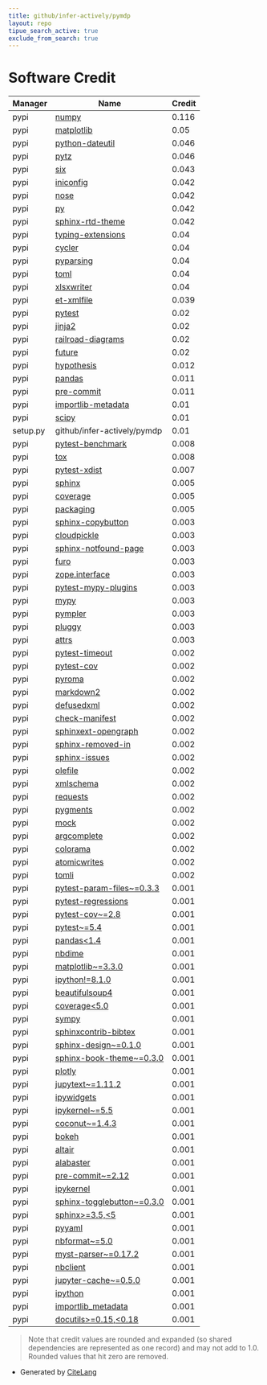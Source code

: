 ```yaml
---
title: github/infer-actively/pymdp
layout: repo
tipue_search_active: true
exclude_from_search: true
---
```

# Software Credit

|Manager|Name|Credit|
|-------|----|------|
|pypi|[numpy](https://www.numpy.org)|0.116|
|pypi|[matplotlib](https://matplotlib.org)|0.05|
|pypi|[python-dateutil](https://github.com/dateutil/dateutil)|0.046|
|pypi|[pytz](http://pythonhosted.org/pytz)|0.046|
|pypi|[six](https://github.com/benjaminp/six)|0.043|
|pypi|[iniconfig](http://github.com/RonnyPfannschmidt/iniconfig)|0.042|
|pypi|[nose](http://readthedocs.org/docs/nose/)|0.042|
|pypi|[py](https://py.readthedocs.io/)|0.042|
|pypi|[sphinx-rtd-theme](https://github.com/readthedocs/sphinx_rtd_theme)|0.042|
|pypi|[typing-extensions](https://pypi.org/project/typing-extensions)|0.04|
|pypi|[cycler](https://github.com/matplotlib/cycler)|0.04|
|pypi|[pyparsing](https://pypi.org/project/pyparsing)|0.04|
|pypi|[toml](https://github.com/uiri/toml)|0.04|
|pypi|[xlsxwriter](https://github.com/jmcnamara/XlsxWriter)|0.04|
|pypi|[et-xmlfile](https://pypi.org/project/et-xmlfile)|0.039|
|pypi|[pytest](https://docs.pytest.org/en/latest/)|0.02|
|pypi|[jinja2](https://pypi.org/project/jinja2)|0.02|
|pypi|[railroad-diagrams](https://pypi.org/project/railroad-diagrams)|0.02|
|pypi|[future](https://pypi.org/project/future)|0.02|
|pypi|[hypothesis](https://pypi.org/project/hypothesis)|0.012|
|pypi|[pandas](https://pandas.pydata.org)|0.011|
|pypi|[pre-commit](https://github.com/pre-commit/pre-commit)|0.011|
|pypi|[importlib-metadata](https://pypi.org/project/importlib-metadata)|0.01|
|pypi|[scipy](https://www.scipy.org)|0.01|
|setup.py|github/infer-actively/pymdp|0.01|
|pypi|[pytest-benchmark](https://pypi.org/project/pytest-benchmark)|0.008|
|pypi|[tox](https://pypi.org/project/tox)|0.008|
|pypi|[pytest-xdist](https://pypi.org/project/pytest-xdist)|0.007|
|pypi|[sphinx](https://pypi.org/project/sphinx)|0.005|
|pypi|[coverage](https://pypi.org/project/coverage)|0.005|
|pypi|[packaging](https://github.com/pypa/packaging)|0.005|
|pypi|[sphinx-copybutton](https://pypi.org/project/sphinx-copybutton)|0.003|
|pypi|[cloudpickle](https://github.com/cloudpipe/cloudpickle)|0.003|
|pypi|[sphinx-notfound-page](https://pypi.org/project/sphinx-notfound-page)|0.003|
|pypi|[furo](https://pypi.org/project/furo)|0.003|
|pypi|[zope.interface](https://pypi.org/project/zope.interface)|0.003|
|pypi|[pytest-mypy-plugins](https://pypi.org/project/pytest-mypy-plugins)|0.003|
|pypi|[mypy](https://pypi.org/project/mypy)|0.003|
|pypi|[pympler](https://pypi.org/project/pympler)|0.003|
|pypi|[pluggy](https://github.com/pytest-dev/pluggy)|0.003|
|pypi|[attrs](https://www.attrs.org/)|0.003|
|pypi|[pytest-timeout](https://pypi.org/project/pytest-timeout)|0.002|
|pypi|[pytest-cov](https://pypi.org/project/pytest-cov)|0.002|
|pypi|[pyroma](https://pypi.org/project/pyroma)|0.002|
|pypi|[markdown2](https://pypi.org/project/markdown2)|0.002|
|pypi|[defusedxml](https://pypi.org/project/defusedxml)|0.002|
|pypi|[check-manifest](https://pypi.org/project/check-manifest)|0.002|
|pypi|[sphinxext-opengraph](https://pypi.org/project/sphinxext-opengraph)|0.002|
|pypi|[sphinx-removed-in](https://pypi.org/project/sphinx-removed-in)|0.002|
|pypi|[sphinx-issues](https://pypi.org/project/sphinx-issues)|0.002|
|pypi|[olefile](https://pypi.org/project/olefile)|0.002|
|pypi|[xmlschema](https://pypi.org/project/xmlschema)|0.002|
|pypi|[requests](https://pypi.org/project/requests)|0.002|
|pypi|[pygments](https://pypi.org/project/pygments)|0.002|
|pypi|[mock](https://pypi.org/project/mock)|0.002|
|pypi|[argcomplete](https://pypi.org/project/argcomplete)|0.002|
|pypi|[colorama](https://pypi.org/project/colorama)|0.002|
|pypi|[atomicwrites](https://pypi.org/project/atomicwrites)|0.002|
|pypi|[tomli](https://pypi.org/project/tomli)|0.002|
|pypi|[pytest-param-files~=0.3.3](https://pypi.org/project/pytest-param-files~=0.3.3)|0.001|
|pypi|[pytest-regressions](https://pypi.org/project/pytest-regressions)|0.001|
|pypi|[pytest-cov~=2.8](https://pypi.org/project/pytest-cov~=2.8)|0.001|
|pypi|[pytest~=5.4](https://pypi.org/project/pytest~=5.4)|0.001|
|pypi|[pandas<1.4](https://pypi.org/project/pandas<1.4)|0.001|
|pypi|[nbdime](https://pypi.org/project/nbdime)|0.001|
|pypi|[matplotlib~=3.3.0](https://pypi.org/project/matplotlib~=3.3.0)|0.001|
|pypi|[ipython!=8.1.0](https://pypi.org/project/ipython!=8.1.0)|0.001|
|pypi|[beautifulsoup4](https://pypi.org/project/beautifulsoup4)|0.001|
|pypi|[coverage<5.0](https://pypi.org/project/coverage<5.0)|0.001|
|pypi|[sympy](https://pypi.org/project/sympy)|0.001|
|pypi|[sphinxcontrib-bibtex](https://pypi.org/project/sphinxcontrib-bibtex)|0.001|
|pypi|[sphinx-design~=0.1.0](https://pypi.org/project/sphinx-design~=0.1.0)|0.001|
|pypi|[sphinx-book-theme~=0.3.0](https://pypi.org/project/sphinx-book-theme~=0.3.0)|0.001|
|pypi|[plotly](https://pypi.org/project/plotly)|0.001|
|pypi|[jupytext~=1.11.2](https://pypi.org/project/jupytext~=1.11.2)|0.001|
|pypi|[ipywidgets](https://pypi.org/project/ipywidgets)|0.001|
|pypi|[ipykernel~=5.5](https://pypi.org/project/ipykernel~=5.5)|0.001|
|pypi|[coconut~=1.4.3](https://pypi.org/project/coconut~=1.4.3)|0.001|
|pypi|[bokeh](https://pypi.org/project/bokeh)|0.001|
|pypi|[altair](https://pypi.org/project/altair)|0.001|
|pypi|[alabaster](https://pypi.org/project/alabaster)|0.001|
|pypi|[pre-commit~=2.12](https://pypi.org/project/pre-commit~=2.12)|0.001|
|pypi|[ipykernel](https://pypi.org/project/ipykernel)|0.001|
|pypi|[sphinx-togglebutton~=0.3.0](https://pypi.org/project/sphinx-togglebutton~=0.3.0)|0.001|
|pypi|[sphinx>=3.5,<5](https://pypi.org/project/sphinx>=3.5,<5)|0.001|
|pypi|[pyyaml](https://pypi.org/project/pyyaml)|0.001|
|pypi|[nbformat~=5.0](https://pypi.org/project/nbformat~=5.0)|0.001|
|pypi|[myst-parser~=0.17.2](https://pypi.org/project/myst-parser~=0.17.2)|0.001|
|pypi|[nbclient](https://pypi.org/project/nbclient)|0.001|
|pypi|[jupyter-cache~=0.5.0](https://pypi.org/project/jupyter-cache~=0.5.0)|0.001|
|pypi|[ipython](https://pypi.org/project/ipython)|0.001|
|pypi|[importlib_metadata](https://pypi.org/project/importlib_metadata)|0.001|
|pypi|[docutils>=0.15,<0.18](https://pypi.org/project/docutils>=0.15,<0.18)|0.001|


> Note that credit values are rounded and expanded (so shared dependencies are represented as one record) and may not add to 1.0. Rounded values that hit zero are removed.


- Generated by [CiteLang](https://github.com/vsoch/citelang)
